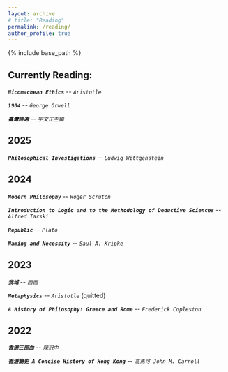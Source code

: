 ```yaml
---
layout: archive
# title: "Reading"
permalink: /reading/
author_profile: true
---
```


{% include base_path %}

## Currently Reading:

***`Nicomachean Ethics`***  --  *`Aristotle`*

***`1984`***  --  *`George Orwell`*

***`臺灣詩選`*** --  *`宇文正主編`*

## 2025

***`Philosophical Investigations`***  --  *`Ludwig Wittgenstein`*

## 2024

***`Modern Philosophy`***  --  *`Roger Scruton`*

***`Introduction to Logic and to the Methodology of Deductive Sciences`***  --  *`Alfred Tarski`*

***`Republic`***  --  *`Plato`*

***`Naming and Necessity`*** -- *`Saul A. Kripke`*

## 2023

***`我城`***  --  *`西西`*

***`Metaphysics`***  --  *`Aristotle`* (quitted)

***`A History of Philosophy: Greece and Rome`***  --  *`Frederick Copleston`*

## 2022

***`香港三部曲`***  --  *`陳冠中`*

***`香港簡史 A Concise History of Hong Kong`***  --  *`高馬可 John M. Carroll`*